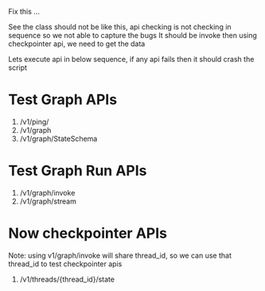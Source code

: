 Fix this ...

See the class should not be like this, 
api checking is not checking in sequence so we not able to capture the bugs
It should be invoke then using checkpointer api, we need to get the data

Lets execute api in below sequence, if any api fails then it should crash the script

# Test Graph APIs
1. /v1/ping/
2. /v1/graph
3. /v1/graph/StateSchema

# Test Graph Run APIs
1. /v1/graph/invoke
2. /v1/graph/stream

# Now checkpointer APIs
Note: using v1/graph/invoke will share thread_id, so we can use that thread_id to test checkpointer apis
1. /v1/threads/{thread_id}/state

